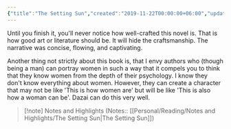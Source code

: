 ```yaml
---
{"title":"The Setting Sun","created":"2019-11-22T00:00:00+06:00","updated":"2024-10-03T14:57:30+06:00","read_count":"1","authors":["Osamu Dazai","Donald Keene"],"isbn10":811200329,"rating":5,"reviewed":true,"log":[{"status":"Read","timestamp":"2019-12-03T00:00:00+06:00"},{"status":"To Read","timestamp":"2019-11-22T00:00:00+06:00"}],"status":"Read","dg-publish":true,"dg-note-icon":2,"cover":"https://images-na.ssl-images-amazon.com/images/S/compressed.photo.goodreads.com/books/1385206185i/194740.jpg","dg-path":"Reading/Books/Read/The Setting Sun by Osamu Dazai.md","permalink":"/reading/books/read/the-setting-sun-by-osamu-dazai/","dgPassFrontmatter":true,"noteIcon":2}
---
```


Until you finish it, you'll never notice how well-crafted this novel is. That is how good art or literature should be. It will hide the craftsmanship. The narrative was concise, flowing, and captivating.  
  
Another thing not strictly about this book is, that I envy authors who (though being a man) can portray women in such a way that it compels you to think that they know women from the depth of their psychology. I know they don't know everything about women. However, they can create a character that may not be like 'This is how women are' but will be like 'This is also how a woman can be'. Dazai can do this very well.

> [!note] Notes and Highlights
> (Notes:: [[Personal/Reading/Notes and Highlights/The Setting Sun\|The Setting Sun]])
